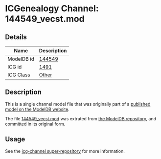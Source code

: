 # ICGenealogy Channel: 144549\_vecst.mod

## Details

Name | Description
---- | -----------
ModelDB id | [144549](http://senselab.med.yale.edu/ModelDB/ShowModel.cshtml?model=144549)
ICG id | [1491](http://icg.neurotheory.ox.ac.uk/channels/other/1491)
ICG Class | [Other](http://icg.neurotheory.ox.ac.uk/channels/other)

## Description

This is a single channel model file that was originally part of a [published model on the ModelDB website](http://senselab.med.yale.edu/mModelDB/ShowModel.cshtml?model=144549).

The file [144549\_vecst.mod](144549_vecst.mod) was extrated from [the ModelDB repository](http://senselab.med.yale.edu/ModelDB/ShowModel.cshtml?model=144549), and committed in its original form.

## Usage

See the [icg-channel super-repository](https://github.com/icgenealogy/icg-channels) for more information.
